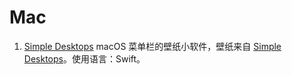 # Mac
1. [Simple Desktops](https://github.com/shoujiaxin/simple_desktops) macOS 菜单栏的壁纸小软件，壁纸来自 [Simple Desktops](http://simpledesktops.com/)。使用语言：Swift。
